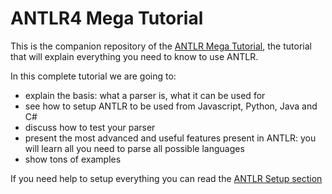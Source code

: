 # ANTLR4 Mega Tutorial

This is the companion repository of the [ANTLR Mega Tutorial](https://tomassetti.me/antlr-mega-tutorial/), the tutorial that will explain everything you need to know to use ANTLR.

In this complete tutorial we are going to:

- explain the basis: what a parser is, what it can be used for
- see how to setup ANTLR to be used from Javascript, Python, Java and C#
- discuss how to test your parser
- present the most advanced and useful features present in ANTLR: you will learn all you need to parse all possible languages
- show tons of examples

If you need help to setup everything you can read the [ANTLR Setup section](https://tomassetti.me/antlr-mega-tutorial/#setup-antlr)